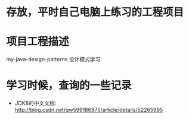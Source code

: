 # 存放，平时自己电脑上练习的工程项目

# 项目工程描述
my-java-design-patterns 设计模式学习


# 学习时候，查询的一些记录
* JDK8的中文文档: http://blog.csdn.net/qw599186875/article/details/52265995
